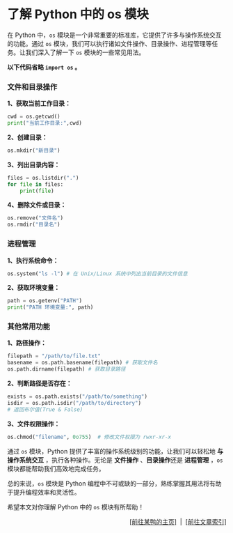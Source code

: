 # 了解 Python 中的 os 模块

在 Python 中，`os` 模块是一个非常重要的标准库，它提供了许多与操作系统交互的功能。通过 `os` 模块，我们可以执行诸如文件操作、目录操作、进程管理等任务。让我们深入了解一下 `os` 模块的一些常见用法。

**以下代码省略 `import os` 。**

### 文件和目录操作

**1、获取当前工作目录：**

```python
cwd = os.getcwd()
print("当前工作目录:",cwd)
```

**2、创建目录：**

```python
os.mkdir("新目录")
```

**3、列出目录内容：**

```python
files = os.listdir(".")
for file in files:
    print(file)
```

**4、删除文件或目录：**

```python
os.remove("文件名")
os.rmdir("目录名")
```

### 进程管理

**1、执行系统命令：**

```python
os.system("ls -l") # 在 Unix/Linux 系统中列出当前目录的文件信息
```

**2、获取环境变量：**

```python
path = os.getenv("PATH")
print("PATH 环境变量:", path)
```

### 其他常用功能

**1、路径操作：**

```python
filepath = "/path/to/file.txt"
basename = os.path.basename(filepath) # 获取文件名
os.path.dirname(filepath) # 获取目录路径
```

**2、判断路径是否存在：**

```python
exists = os.path.exists("/path/to/something")
isdir = os.path.isdir("/path/to/directory")
# 返回布尔值(True & False)
```

**3、文件权限操作：**

```python
os.chmod("filename", 0o755)  # 修改文件权限为 rwxr-xr-x
```

通过 `os` 模块，Python 提供了丰富的操作系统级别的功能，让我们可以轻松地 **与操作系统交互** ，执行各种操作。无论是 **文件操作** 、**目录操作**还是 **进程管理** ，`os` 模块都能帮助我们高效地完成任务。

总的来说，`os` 模块是 Python 编程中不可或缺的一部分，熟练掌握其用法将有助于提升编程效率和灵活性。

希望本文对你理解 Python 中的 `os` 模块有所帮助！

<div style="text-align: right;">
    <a href="https://duckduckstudio.github.io/yazicbs.github.io/" target="_blank">[前往某鸭的主页]</a>
    &nbsp;|&nbsp;
    <a href="https://duckduckstudio.github.io/yazicbs.github.io/Articles/Articles/" target="_blank">[前往文章索引]</a>
</div>
